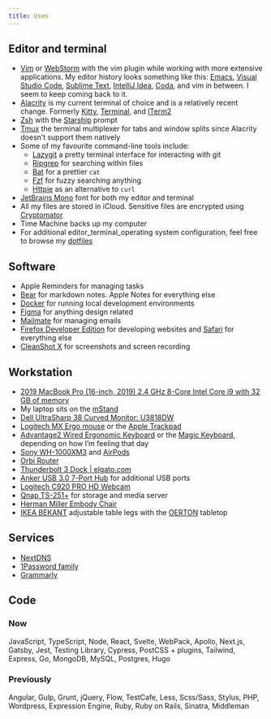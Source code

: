 ```yaml
---
title: Uses
---
```


## Editor and terminal

- [Vim](https://github.com/vim/vim) or
  [WebStorm](https://www.jetbrains.com/webstorm/) with the vim plugin while
  working with more extensive applications. My editor history looks something
  like this: [Emacs](https://www.gnu.org/software/emacs/),
  [Visual Studio Code](https://code.visualstudio.com/),
  [Sublime Text](https://www.sublimetext.com/),
  [IntelliJ Idea](https://www.jetbrains.com/idea/),
  [Coda](https://www.panic.com/coda/), and vim in between. I seem to keep coming
  back to it.
- [Alacrity](https://github.com/alacritty/alacritty) is my current terminal of
  choice and is a relatively recent change. Formerly
  [Kitty](https://github.com/kovidgoyal/kitty),
  [Terminal](https://en.wikipedia.org/wiki/Terminal_%28macOS%29), and
  [ITerm2](https://github.com/gnachman/iTerm2)
- [Zsh](https://en.wikipedia.org/wiki/Z_shell) with the
  [Starship](https://starship.rs/) prompt
- [Tmux](https://github.com/tmux/tmux) the terminal multiplexer for tabs and
  window splits since Alacrity doesn’t support them natively
- Some of my favourite command-line tools include:
  - [Lazygit](https://github.com/jesseduffield/lazygit) a pretty terminal
    interface for interacting with git
  - [Ripgrep](https://github.com/BurntSushi/ripgrep) for searching within files
  - [Bat](https://github.com/sharkdp/bat) for a prettier `cat`
  - [Fzf](https://github.com/junegunn/fzf) for fuzzy searching anything
  - [Httpie](https://httpie.org/) as an alternative to `curl`
- [JetBrains Mono](https://www.jetbrains.com/lp/mono/) font for both my editor
  and terminal
- All my files are stored in iCloud. Sensitive files are encrypted using
  [Cryptomator](https://cryptomator.org/)
- Time Machine backs up my computer
- For additional editor_terminal_operating system configuration, feel free to
  browse my [dotfiles](https://github.com/devinschulz/dotfiles)

## Software

- Apple Reminders for managing tasks
- [Bear](https://bear.app/) for markdown notes. Apple Notes for everything else
- [Docker](https://www.docker.com/) for running local development environments
- [Figma](https://www.figma.com/) for anything design related
- [Mailmate](https://freron.com/) for managing emails
- [Firefox Developer Edition](https://www.mozilla.org/en-US/firefox/developer/)
  for developing websites and [Safari](https://www.apple.com/safari/) for
  everything else
- [CleanShot X](https://cleanshot.com/) for screenshots and screen recording

## Workstation

- [2019 MacBook Pro (16-inch, 2019) 2.4 GHz 8-Core Intel Core i9 with 32 GB of memory](https://www.apple.com/macbook-pro)
- My laptop sits on the [mStand](https://www.raindesigninc.com/mstand.html)
- [Dell UltraSharp 38 Curved Monitor: U3818DW](https://www.dell.com/en-ca/shop/dell-ultrasharp-38-curved-monitor-u3818dw/apd/210-AMRC/monitors-monitor-accessories)
- [Logitech MX Ergo mouse](https://www.logitech.com/en-us/product/mx-ergo-wireless-trackball-mouse)
  or the [Apple Trackpad](https://store.apple.com/ca/xc/product/MJ2R2LL/A)
- [Advantage2 Wired Ergonomic Keyboard](https://kinesis-ergo.com/shop/advantage2)
  or the [Magic Keyboard](https://store.apple.com/ca/xc/product/MLA22LL/A),
  depending on how I’m feeling that day
- [Sony WH-1000XM3](https://www.sony.com/electronics/headband-headphones/wh-1000xm3)
  and [AirPods](https://www.apple.com/ca/airpods)
- [Orbi Router](https://www.netgear.com/orbi/)
- [Thunderbolt 3 Dock | elgato.com](https://www.elgato.com/en/dock/thunderbolt-3)
- [Anker USB 3.0 7-Port Hub](https://www.amazon.ca/gp/product/B014ZQ07NE/ref=ppx_yo_dt_b_search_asin_title?ie=UTF8&psc=1)
  for additional USB ports
- [Logitech C920 PRO HD Webcam](https://www.logitech.com/en-ca/product/hd-pro-webcam-c920)
- [Qnap TS-251+](https://www.qnap.com/en/product/ts-251+) for storage and media
  server
- [Herman Miller Embody Chair ](https://www.hermanmiller.com/products/seating/office-chairs/embody-chairs/)
- [IKEA BEKANT](https://www.ikea.com/ca/en/p/bekant-sit-stand-underframe-for-table-top-white-80263219/)
  adjustable table legs with the
  [OERTON](https://www.ikea.com/ca/en/p/gerton-tabletop-beech-50106773/)
  tabletop

## Services

- [NextDNS](https://nextdns.io)
- [1Password family](https://1password.com/families/)
- [Grammarly](https://www.grammarly.com/)

## Code

### Now

JavaScript, TypeScript, Node, React, Svelte, WebPack, Apollo, Next.js, Gatsby,
Jest, Testing Library, Cypress, PostCSS + plugins, Tailwind, Express, Go,
MongoDB, MySQL, Postgres, Hugo

### Previously

Angular, Gulp, Grunt, jQuery, Flow, TestCafe, Less, Scss/Sass, Stylus, PHP,
Wordpress, Expression Engine, Ruby, Ruby on Rails, Sinatra, Middleman
